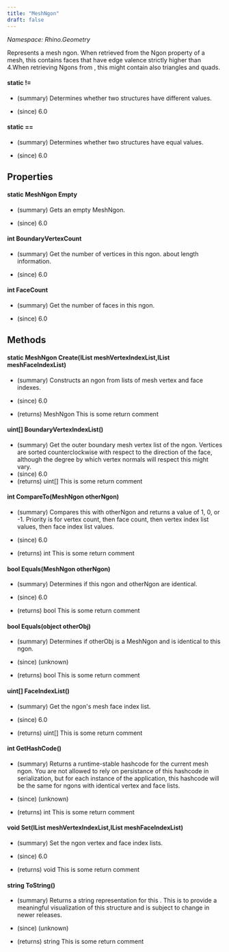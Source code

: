 ```yaml
---
title: "MeshNgon"
draft: false
---
```


*Namespace: Rhino.Geometry*

   Represents a mesh ngon.
   When retrieved from the Ngon property of a mesh,
   this contains faces that have edge valence strictly higher than 4.When retrieving Ngons from ,
   this might contain also triangles and quads.
#### static !=
- (summary) 
     Determines whether two  structures have different values.
     
- (since) 6.0
#### static ==
- (summary) 
     Determines whether two  structures have equal values.
     
- (since) 6.0
## Properties
#### static MeshNgon Empty
- (summary) 
     Gets an empty MeshNgon.
     
- (since) 6.0
#### int BoundaryVertexCount
- (summary) 
     Get the number of vertices in this ngon.
      about length information.
     
- (since) 6.0
#### int FaceCount
- (summary) 
     Get the number of faces in this ngon.
     
- (since) 6.0
## Methods
#### static MeshNgon Create(IList<int> meshVertexIndexList,IList<int> meshFaceIndexList)
- (summary) 
     Constructs an ngon from lists of mesh vertex and face indexes.
     
- (since) 6.0
- (returns) MeshNgon This is some return comment
#### uint[] BoundaryVertexIndexList()
- (summary) 
     Get the outer boundary mesh vertex list of the ngon.
     Vertices are sorted counterclockwise with respect to the direction of the face,
     although the degree by which vertex normals will respect this might vary.
- (since) 6.0
- (returns) uint[] This is some return comment
#### int CompareTo(MeshNgon otherNgon)
- (summary) 
     Compares this  with otherNgon
     and returns a value of 1, 0, or -1.
     Priority is for vertex count, then face count,
     then vertex index list values, then face index list values.
     
- (since) 6.0
- (returns) int This is some return comment
#### bool Equals(MeshNgon otherNgon)
- (summary) 
     Determines if this ngon and otherNgon are identical.
     
- (since) 6.0
- (returns) bool This is some return comment
#### bool Equals(object otherObj)
- (summary) 
     Determines if otherObj is a MeshNgon and is identical to this ngon.
     
- (since) (unknown)
- (returns) bool This is some return comment
#### uint[] FaceIndexList()
- (summary) 
     Get the ngon's mesh face index list.
     
- (since) 6.0
- (returns) uint[] This is some return comment
#### int GetHashCode()
- (summary) 
     Returns a runtime-stable hashcode for the current mesh ngon.
     You are not allowed to rely on persistance of this hashcode in
     serialization, but for each instance of the application, this hashcode
     will be the same for ngons with identical vertex and face lists.
     
- (since) (unknown)
- (returns) int This is some return comment
#### void Set(IList<int> meshVertexIndexList,IList<int> meshFaceIndexList)
- (summary) 
     Set the ngon vertex and face index lists.
     
- (since) 6.0
- (returns) void This is some return comment
#### string ToString()
- (summary) 
     Returns a string representation for this .
     This is to provide a meaningful visualization of this structure
     and is subject to change in newer releases.
     
- (since) (unknown)
- (returns) string This is some return comment
